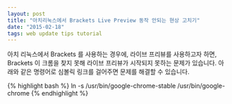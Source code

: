 ```yaml
---
layout: post
title: "아치리눅스에서 Brackets Live Preview 동작 안되는 현상 고치기"
date: "2015-02-18"
tags: web update tips tutorial
---
```


아치 리눅스에서 Brackets 를 사용하는 경우에, 라이브 프리뷰를 사용하고자 하면,
Brackets 이 크롬을 찾지 못해 라이브 프리뷰가 시작되지 못하는 문제가 있습니다.
아래와 같은 명령어로 심볼릭 링크를 걸어주면 문제를 해결할 수 있습니다.

{% highlight bash %}
ln -s /usr/bin/google-chrome-stable /usr/bin/google-chrome
{% endhighlight %}
